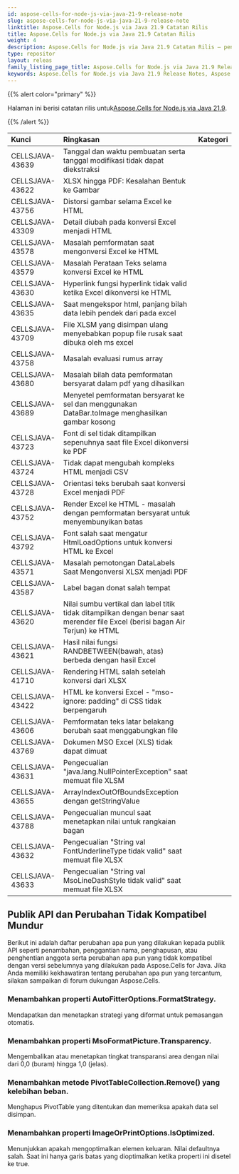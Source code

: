 ```yaml
---
id: aspose-cells-for-node-js-via-java-21-9-release-note
slug: aspose-cells-for-node-js-via-java-21-9-release-note
linktitle: Aspose.Cells for Node.js via Java 21.9 Catatan Rilis
title: Aspose.Cells for Node.js via Java 21.9 Catatan Rilis
weight: 4
description: Aspose.Cells for Node.js via Java 21.9 Catatan Rilis – penyempurnaan terkini, fitur baru, dan perbaikan
type: repositor
layout: releas
family_listing_page_title: Aspose.Cells for Node.js via Java 21.9 Release Note
keywords: Aspose.Cells for Node.js via Java 21.9 Release Notes, Aspose.Cells for Node.js via Java 21.9 updates and fixe
---
```

{{% alert color="primary" %}}

 Halaman ini berisi catatan rilis untuk[Aspose.Cells for Node.js via Java 21.9](https://releases.aspose.com/cells/nodejs/new-releases/aspose.cells-for-node.js-via-java-21.9/).

{{% /alert %}}

|**Kunci**|**Ringkasan**|**Kategori**|
| :- | :- | :- |
|CELLSJAVA-43639|Tanggal dan waktu pembuatan serta tanggal modifikasi tidak dapat diekstraksi|
|CELLSJAVA-43622|XLSX hingga PDF: Kesalahan Bentuk ke Gambar|
|CELLSJAVA-43756| Distorsi gambar selama Excel ke HTML|
|CELLSJAVA-43309|Detail diubah pada konversi Excel menjadi HTML|
|CELLSJAVA-43578|Masalah pemformatan saat mengonversi Excel ke HTML|
|CELLSJAVA-43579|Masalah Perataan Teks selama konversi Excel ke HTML|
|CELLSJAVA-43630|Hyperlink fungsi hyperlink tidak valid ketika Excel dikonversi ke HTML|
|CELLSJAVA-43635|Saat mengekspor html, panjang bilah data lebih pendek dari pada excel|
|CELLSJAVA-43709|File XLSM yang disimpan ulang menyebabkan popup file rusak saat dibuka oleh ms excel|
|CELLSJAVA-43758|Masalah evaluasi rumus array|
|CELLSJAVA-43680|Masalah bilah data pemformatan bersyarat dalam pdf yang dihasilkan|
|CELLSJAVA-43689|Menyetel pemformatan bersyarat ke sel dan menggunakan DataBar.toImage menghasilkan gambar kosong|
|CELLSJAVA-43723|Font di sel tidak ditampilkan sepenuhnya saat file Excel dikonversi ke PDF|
|CELLSJAVA-43724|Tidak dapat mengubah kompleks HTML menjadi CSV|
|CELLSJAVA-43728|Orientasi teks berubah saat konversi Excel menjadi PDF|
|CELLSJAVA-43752|Render Excel ke HTML - masalah dengan pemformatan bersyarat untuk menyembunyikan batas|
|CELLSJAVA-43792|Font salah saat mengatur HtmlLoadOptions untuk konversi HTML ke Excel|
|CELLSJAVA-43571| Masalah pemotongan DataLabels Saat Mengonversi XLSX menjadi PDF|
|CELLSJAVA-43587|Label bagan donat salah tempat|
|CELLSJAVA-43620|Nilai sumbu vertikal dan label titik tidak ditampilkan dengan benar saat merender file Excel (berisi bagan Air Terjun) ke HTML|
|CELLSJAVA-43621|Hasil nilai fungsi RANDBETWEEN(bawah, atas) berbeda dengan hasil Excel|
|CELLSJAVA-41710|Rendering HTML salah setelah konversi dari XLSX|
|CELLSJAVA-43422|HTML ke konversi Excel - "mso-ignore: padding" di CSS tidak berpengaruh|
|CELLSJAVA-43606|Pemformatan teks latar belakang berubah saat menggabungkan file|
|CELLSJAVA-43769|Dokumen MSO Excel (XLS) tidak dapat dimuat|
|CELLSJAVA-43631|Pengecualian "java.lang.NullPointerException" saat memuat file XLSM|
|CELLSJAVA-43655|ArrayIndexOutOfBoundsException dengan getStringValue|
|CELLSJAVA-43788|Pengecualian muncul saat menetapkan nilai untuk rangkaian bagan|
|CELLSJAVA-43632| Pengecualian "String val FontUnderlineType tidak valid" saat memuat file XLSX|
|CELLSJAVA-43633|Pengecualian "String val MsoLineDashStyle tidak valid" saat memuat file XLSX|

##  **Publik API dan Perubahan Tidak Kompatibel Mundur**

Berikut ini adalah daftar perubahan apa pun yang dilakukan kepada publik API seperti penambahan, penggantian nama, penghapusan, atau penghentian anggota serta perubahan apa pun yang tidak kompatibel dengan versi sebelumnya yang dilakukan pada Aspose.Cells for Java. Jika Anda memiliki kekhawatiran tentang perubahan apa pun yang tercantum, silakan sampaikan di forum dukungan Aspose.Cells.

###  **Menambahkan properti AutoFitterOptions.FormatStrategy.**

Mendapatkan dan menetapkan strategi yang diformat untuk pemasangan otomatis.

###  **Menambahkan properti MsoFormatPicture.Transparency.**

 Mengembalikan atau menetapkan tingkat transparansi area dengan nilai dari 0,0 (buram) hingga 1,0 (jelas).

###  **Menambahkan metode PivotTableCollection.Remove() yang kelebihan beban.**

Menghapus PivotTable yang ditentukan dan memeriksa apakah data sel disimpan.

###  **Menambahkan properti ImageOrPrintOptions.IsOptimized.**

Menunjukkan apakah mengoptimalkan elemen keluaran. Nilai defaultnya salah. Saat ini hanya garis batas yang dioptimalkan ketika properti ini disetel ke true.

